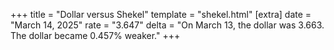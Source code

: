 +++
title = "Dollar versus Shekel"
template = "shekel.html"
[extra]
date = "March 14, 2025"
rate = "3.647"
delta = "On March 13, the dollar was 3.663. The dollar became 0.457% weaker."
+++
